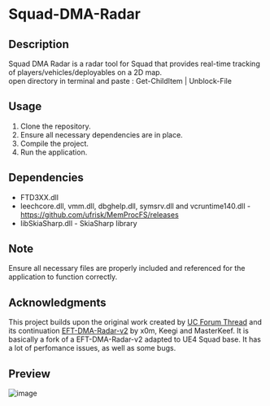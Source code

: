 
# Squad-DMA-Radar

## Description
Squad DMA Radar is a radar tool for Squad that provides real-time tracking of players/vehicles/deployables on a 2D map. \
open directory in terminal and paste : Get-ChildItem | Unblock-File


## Usage
1. Clone the repository.
2. Ensure all necessary dependencies are in place.
3. Compile the project.
4. Run the application.

## Dependencies
- FTD3XX.dll
- leechcore.dll, vmm.dll, dbghelp.dll, symsrv.dll and vcruntime140.dll - https://github.com/ufrisk/MemProcFS/releases
- libSkiaSharp.dll - SkiaSharp library

## Note
Ensure all necessary files are properly included and referenced for the application to function correctly.

## Acknowledgments
This project builds upon the original work created by [UC Forum Thread](https://www.unknowncheats.me/forum/escape-from-tarkov/482418-2d-map-dma-radar-wip.html) and its continuation [EFT-DMA-Radar-v2](https://www.unknowncheats.me/forum/escape-from-tarkov/639021-dma-radar-v2.html) by x0m, Keegi and MasterKeef. It is basically a fork of a EFT-DMA-Radar-v2 adapted to UE4 Squad base. It has a lot of perfomance issues, as well as some bugs.

## Preview
![image](https://github.com/seentee/squad-dma/blob/main/preview/radar-preview.png)
